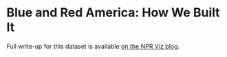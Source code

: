 # Blue and Red America: How We Built It

Full write-up for this dataset is available [on the NPR Viz blog](http://blog.apps.npr.org/2018/11/19/elex-18-districts.html).
